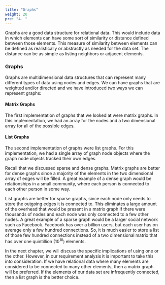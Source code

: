```yaml
---
title: "Graphs"
weight: 20
pre: "4. "
---
```


Graphs are a good data structure for relational data. This would include data in which elements can have some sort of similarity or distance defined between those elements. This measure of similarity between elements can be defined as realistically or abstractly as needed for the data set. The distance can be as simple as listing neighbors or adjacent elements. 

### Graphs

Graphs are multidimensional data structures that can represent many different types of data using nodes and edges. We can have graphs that are weighted and/or directed and we have introduced two ways we can represent graphs:

#### Matrix Graphs

The first implementation of graphs that we looked at were matrix graphs. In this implementation, we had an array for the nodes and a two dimensional array for all of the possible edges. 

#### List Graphs

The second implementation of graphs were list graphs. For this implementation, we had a single array of graph node objects where the graph node objects tracked their own edges.

Recall that we discussed sparse and dense graphs. Matrix graphs are better for dense graphs since a majority of the elements in the two dimensional array of edges will be filled. A great example of a dense graph would be relationships in a small community, where each person is connected to each other person in some way. 

List graphs are better for sparse graphs, since each node only needs to store the outgoing edges it is connected to. This eliminates a large amount of the overhead that would be present in a matrix graph if there were thousands of nodes and each node was only connected to a few other nodes. A great example of a sparse graph would be a larger social network such as Facebook. Facebook has over a billion users, but each user has on average only a few hundred connections. So, it is much easier to store a list of those few hundred connections instead of a two dimensional matrix that has over one quintillion ($10^{18}$) elements.

In the next chapter, we will discuss the specific implications of using one or the other. However, in our requirement analysis it is important to take this into consideration. If we have relational data where many elements are considered to be connected to many other elements, then a matrix graph will be preferred. If the elements of our data set are infrequently connected, then a list graph is the better choice. 
